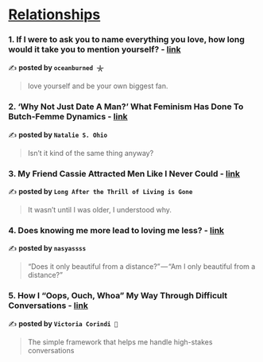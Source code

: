 
<h1><a href=https://medium.com/tag/relationships/recommended target="_blank" rel="noopener noreferrer">Relationships</a></h1>
<h3>1. If I were to ask you to name everything you love, how long would it take you to mention yourself? - <a href="https://medium.com/@i043logs/if-i-were-to-ask-you-to-name-everything-you-love-how-long-would-it-take-you-to-mention-yourself-f11efdcdddb0" target="_blank" rel="noopener noreferrer">link</a></h3>

✍️ **posted by `oceanburned 𓇼`**

<blockquote>love yourself and be your own biggest fan.</blockquote>

<h3>2. ‘Why Not Just Date A Man?’ What Feminism Has Done To Butch-Femme Dynamics - <a href="https://medium.com/prismnpen/why-not-just-date-a-man-what-feminism-has-done-to-butch-femme-dynamics-80765ff4a173" target="_blank" rel="noopener noreferrer">link</a></h3>

✍️ **posted by `Natalie S. Ohio`**

<blockquote>Isn’t it kind of the same thing anyway?</blockquote>

<h3>3. My Friend Cassie Attracted Men Like I Never Could - <a href="https://medium.com/long-after-the-thrill/my-friend-cassie-attracted-men-like-i-never-could-80c3b383bbca" target="_blank" rel="noopener noreferrer">link</a></h3>

✍️ **posted by `Long After the Thrill of Living is Gone`**

<blockquote>It wasn’t until I was older, I understood why.</blockquote>

<h3>4. Does knowing me more lead to loving me less? - <a href="https://medium.com/@nasyasalsabila/does-knowing-me-more-lead-to-loving-me-less-274307f2dd38" target="_blank" rel="noopener noreferrer">link</a></h3>

✍️ **posted by `nasyassss`**

<blockquote>“Does it only beautiful from a distance?” — “Am I only beautiful from a distance?”</blockquote>

<h3>5. How I “Oops, Ouch, Whoa” My Way Through Difficult Conversations - <a href="https://medium.com/a-little-stoic-wisdom/how-i-oops-ouch-whoa-my-way-through-difficult-conversations-0a9c88607674" target="_blank" rel="noopener noreferrer">link</a></h3>

✍️ **posted by `Victoria Corindi 🌻`**

<blockquote>The simple framework that helps me handle high-stakes conversations</blockquote>

